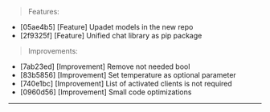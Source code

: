 > Features:
- [05ae4b5] [Feature] Upadet models in the new repo
- [2f9325f] [Feature] Unified chat library as pip package

> Improvements:
- [7ab23ed] [Improvement] Remove not needed bool
- [83b5856] [Improvement] Set temperature as optional parameter
- [740e1bc] [Improvement] List of activated clients is not required
- [0960d56] [Improvement] Small code optimizations


---
